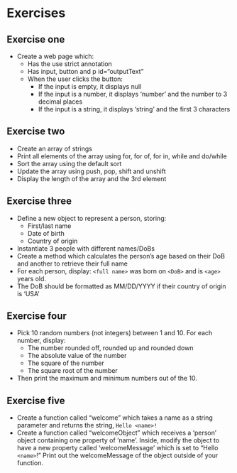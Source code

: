 # Exercises

## Exercise one 

* Create a web page which:
    * Has the use strict annotation
    * Has input, button and p id=“outputText”
    * When the user clicks the button:
        * If the input is empty, it displays null
        * If the input is a number, it displays ‘number’ and the number to 3 decimal places
        * If the input is a string, it displays ‘string’ and the first 3 characters

## Exercise two 

* Create an array of strings
* Print all elements of the array using for, for of, for in, while and do/while
* Sort the array using the default sort
* Update the array using push, pop, shift and unshift
* Display the length of the array and the 3rd element

## Exercise three

* Define a new object to represent a person, storing:
    * First/last name
    * Date of birth
    * Country of origin
* Instantiate 3 people with different names/DoBs
* Create a method which calculates the person’s age based on their DoB and another to retrieve their full name
* For each person, display: ```<full name>``` was born on ```<DoB>``` and is ```<age>``` years old.
* The DoB should be formatted as MM/DD/YYYY if their country of origin is ‘USA’

## Exercise four

* Pick 10 random numbers (not integers) between 1 and 10.  For each number, display:
    * The number rounded off, rounded up and rounded down
    * The absolute value of the number
    * The square of the number
    * The square root of the number
* Then print the maximum and minimum numbers out of the 10.

## Exercise five

* Create a function called “welcome” which takes a name as a string parameter and returns the string, ```Hello <name>!```
* Create a function called “welcomeObject” which receives a ‘person’ object containing one property of ‘name’.  Inside, modify the object to have a  new property called ‘welcomeMessage’ which is set to “Hello ```<name>```!”  Print out the welcomeMessage of the object outside of your function.
